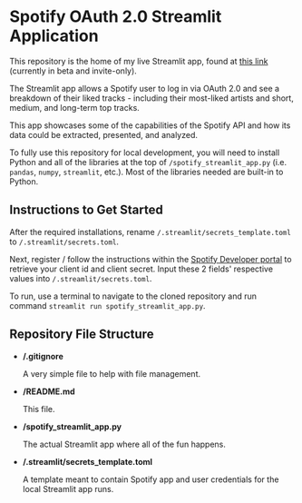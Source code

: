 # Spotify OAuth 2.0 Streamlit Application

This repository is the home of my live Streamlit app, found at [this link](https://spotify-dashboard.streamlit.app/) (currently in beta and invite-only). 

The Streamlit app allows a Spotify user to log in via OAuth 2.0 and see a breakdown of their liked tracks - including their most-liked artists and short, medium, and long-term top tracks.

This app showcases some of the capabilities of the Spotify API and how its data could be extracted, presented, and analyzed.

To fully use this repository for local development, you will need to install Python and all of the libraries at the top of `/spotify_streamlit_app.py` (i.e. `pandas`, `numpy`, `streamlit`, etc.). Most of the libraries needed are built-in to Python.

## Instructions to Get Started

After the required installations, rename `/.streamlit/secrets_template.toml` to `/.streamlit/secrets.toml`.

Next, register / follow the instructions within the [Spotify Developer portal](https://developer.spotify.com/documentation/web-api) to retrieve your client id and client secret. Input these 2 fields' respective values into `/.streamlit/secrets.toml`.

To run, use a terminal to navigate to the cloned repository and run command `streamlit run spotify_streamlit_app.py`.

## Repository File Structure

- **/.gitignore**

  A very simple file to help with file management.

- **/README.md**

  This file.

- **/spotify_streamlit_app.py**

  The actual Streamlit app where all of the fun happens.

- **/.streamlit/secrets_template.toml**

  A template meant to contain Spotify app and user credentials for the local Streamlit app runs.